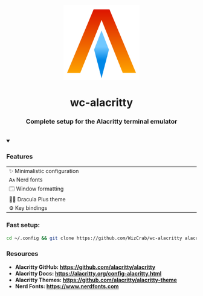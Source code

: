 <div align="center">
  <img src='drawings/logo.svg' width='200'/>
</div>
<h1 align="center">
  wc-alacritty
</h1>
<h3 align="center">
  Complete setup for the Alacritty terminal emulator
</h3>
<br>

<details open>
  <summary><h3>Features</h3></summary>
  <table>
    <tr>
      <td align="left" width="700">
        ✨ Minimalistic configuration
      </td>
    </tr>
    <tr>
      <td align="left">
        🗛 Nerd fonts
      </td>
    </tr>
    <tr>
      <td align="left">
        🗔 Window formatting
      </td>
    </tr>
    <tr>
      <td align="left">
        🧛🏻 Dracula Plus theme
      </td>
    </tr>
    <tr>
      <td align="left">
        ⚙️ Key bindings
      </td>
    </tr>
  </table>
</details>

### Fast setup:
```bash
cd ~/.config && git clone https://github.com/WizCrab/wc-alacritty alacritty
```

### Resources
- **Alacritty GitHub: https://github.com/alacritty/alacritty**
- **Alacritty Docs: https://alacritty.org/config-alacritty.html**
- **Alacritty Themes: https://github.com/alacritty/alacritty-theme**
- **Nerd Fonts: https://www.nerdfonts.com**
